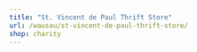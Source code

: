 ```yaml
---
title: "St. Vincent de Paul Thrift Store"
url: /wausau/st-vincent-de-paul-thrift-store/
shop: charity
---
```

